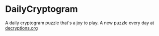 # DailyCryptogram
A daily cryptogram puzzle that's a joy to play.
A new puzzle every day at [decryptions.org](https://decryptions.org)
